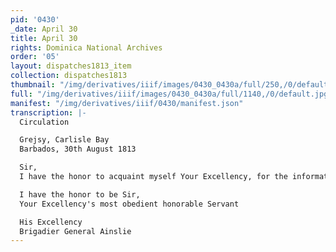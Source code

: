 ```yaml
---
pid: '0430'
_date: April 30
title: April 30
rights: Dominica National Archives
order: '05'
layout: dispatches1813_item
collection: dispatches1813
thumbnail: "/img/derivatives/iiif/images/0430_0430a/full/250,/0/default.jpg"
full: "/img/derivatives/iiif/images/0430_0430a/full/1140,/0/default.jpg"
manifest: "/img/derivatives/iiif/0430/manifest.json"
transcription: |-
  Circulation

  Grejsy, Carlisle Bay
  Barbados, 30th August 1813

  Sir,
  I have the honor to acquaint myself Your Excellency, for the information of the Trade of the Colony under your Excellency's Government, that it bring the institution of the Right Honorable the Lords "..." of the Admiralty, for the better protection of the Trade of His Majesty's Subjects, to suffer no ship or vessel homeward bound, to suit from any Port or Place without Convoy, their Lordships have directed me to apologize the Merchants and Masters of Ships and Vessels blouging to His Majesty's Subjects within the limits of my Station, that if any Ship or Vessel homeward bound shall under any pretense whatever, return without waiting for the protection afforded by the established Convoys their Lordships will enforce the payment of the Penalties that may be incurred by a Breach of the Act of the 43rd George 3rd-, Chapter 57, commonly called the Convoy Act.-

  I have the honor to be Sir,
  Your Excellency's most obedient honorable Servant

  His Excellency
  Brigadier General Ainslie
---
```

